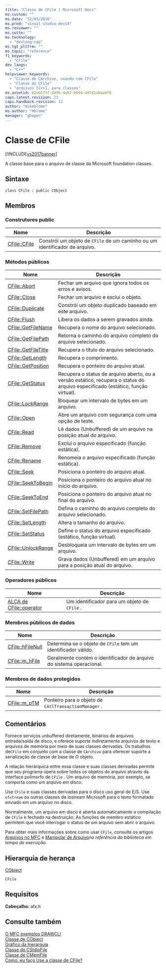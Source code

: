 ```yaml
---
title: "Classe de CFile | Microsoft Docs"
ms.custom: ""
ms.date: "12/03/2016"
ms.prod: "visual-studio-dev14"
ms.reviewer: ""
ms.suite: ""
ms.technology: 
  - "devlang-cpp"
ms.tgt_pltfrm: ""
ms.topic: "reference"
f1_keywords: 
  - "CFile"
dev_langs: 
  - "C++"
helpviewer_keywords: 
  - "Classe de CArchive, usando com CFile"
  - "Classe de CFile"
  - "arquivos [C++], para classes"
ms.assetid: b2eb5757-d499-4e67-b044-dd7d1abaa0f8
caps.latest.revision: 22
caps.handback.revision: 12
author: "mikeblome"
ms.author: "mblome"
manager: "ghogen"
---
```

# Classe de CFile
[!INCLUDE[vs2017banner](../../assembler/inline/includes/vs2017banner.md)]

A classe base para o arquivo de classe da Microsoft foundation classes.  
  
## Sintaxe  
  
```  
class CFile : public CObject  
```  
  
## Membros  
  
### Construtores public  
  
|Nome|Descrição|  
|----------|---------------|  
|[CFile::CFile](../Topic/CFile::CFile.md)|Constrói um objeto de `CFile` de um caminho ou um identificador de arquivo.|  
  
### Métodos públicos  
  
|Nome|Descrição|  
|----------|---------------|  
|[CFile::Abort](../Topic/CFile::Abort.md)|Fechar um arquivo que ignora todos os erros e avisos.|  
|[CFile::Close](../Topic/CFile::Close.md)|Fechar um arquivo e exclui o objeto.|  
|[CFile::Duplicate](../Topic/CFile::Duplicate.md)|Constrói um objeto duplicado baseado em este arquivo.|  
|[CFile::Flush](../Topic/CFile::Flush.md)|Libera os dados a serem gravados ainda.|  
|[CFile::GetFileName](../Topic/CFile::GetFileName.md)|Recupera o nome do arquivo selecionado.|  
|[CFile::GetFilePath](../Topic/CFile::GetFilePath.md)|Retorna o caminho do arquivo completo do arquivo selecionado.|  
|[CFile::GetFileTitle](../Topic/CFile::GetFileTitle.md)|Recupera o título do arquivo selecionado.|  
|[CFile::GetLength](../Topic/CFile::GetLength.md)|Recupera o comprimento.|  
|[CFile::GetPosition](../Topic/CFile::GetPosition.md)|Recupera o ponteiro do arquivo atual.|  
|[CFile::GetStatus](../Topic/CFile::GetStatus.md)|Recupera o status de arquivo aberto, ou a versão estático, recupera o status do arquivo especificado \(estático, função virtual\).|  
|[CFile::LockRange](../Topic/CFile::LockRange.md)|Bloquear um intervalo de bytes em um arquivo.|  
|[CFile::Open](../Topic/CFile::Open.md)|Abre um arquivo com segurança com uma opção de teste.|  
|[CFile::Read](../Topic/CFile::Read.md)|Lê dados \(Unbuffered\) de um arquivo na posição atual do arquivo.|  
|[CFile::Remove](../Topic/CFile::Remove.md)|Exclui o arquivo especificado \(função estática\).|  
|[CFile::Rename](../Topic/CFile::Rename.md)|Renomeia o arquivo especificado \(função estática\).|  
|[CFile::Seek](../Topic/CFile::Seek.md)|Posiciona o ponteiro do arquivo atual.|  
|[CFile::SeekToBegin](../Topic/CFile::SeekToBegin.md)|Posiciona o ponteiro do arquivo atual no início do arquivo.|  
|[CFile::SeekToEnd](../Topic/CFile::SeekToEnd.md)|Posiciona o ponteiro do arquivo atual no final do arquivo.|  
|[CFile::SetFilePath](../Topic/CFile::SetFilePath.md)|Defina o caminho do arquivo completo do arquivo selecionado.|  
|[CFile::SetLength](../Topic/CFile::SetLength.md)|Altera o tamanho do arquivo.|  
|[CFile::SetStatus](../Topic/CFile::SetStatus.md)|Define o status do arquivo especificado \(estático, função virtual\).|  
|[CFile::UnlockRange](../Topic/CFile::UnlockRange.md)|Desbloqueia um intervalo de bytes em um arquivo.|  
|[CFile::Write](../Topic/CFile::Write.md)|Grava dados \(Unbuffered\) em um arquivo para a posição atual do arquivo.|  
  
### Operadores públicos  
  
|Nome|Descrição|  
|----------|---------------|  
|[ALÇA de CFile::operator](../Topic/CFile::operator%20HANDLE.md)|Um identificador para um objeto de `CFile` .|  
  
### Membros públicos de dados  
  
|Nome|Descrição|  
|----------|---------------|  
|[CFile::hFileNull](../Topic/CFile::hFileNull.md)|Determina se o objeto de `CFile` tem um identificador válido.|  
|[CFile::m\_hFile](../Topic/CFile::m_hFile.md)|Geralmente contém o identificador de arquivo do sistema operacional.|  
  
### Membros de dados protegidos  
  
|Nome|Descrição|  
|----------|---------------|  
|[CFile::m\_pTM](../Topic/CFile::m_pTM.md)|Ponteiro para o objeto de `CAtlTransactionManager` .|  
  
## Comentários  
 Fornece serviços unbuffered diretamente, binários de arquivos entrada\/saída de disco, e oferece suporte indiretamente arquivos de texto e arquivos de memória por meio de suas classes derivadas.  Os trabalhos de`CFile` em conjunto com a classe de `CArchive` para oferecer suporte a serialização de classe de base de O objeto.  
  
 A relação hierárquica entre essa classe e suas classes derivadas permite que seu programa opera sobre todos os objetos do arquivo através da interface polimorfo de `CFile` .  Um arquivo de memória, por exemplo, se comporta como um arquivo em disco.  
  
 Use `CFile` e suas classes derivadas para o disco uso geral de E\/S.  Use `ofstream` ou outras classes de iostream Microsoft para o texto formatado enviado em um arquivo no disco.  
  
 Normalmente, um arquivo em disco é aberta automaticamente a compilação de `CFile` e fechado na destruição.  As funções de membro estático permitem que você interrogar o status de um arquivo sem abrir o arquivo.  
  
 Para obter mais informações sobre como usar `CFile`, consulte os artigos [Arquivos no MFC](../../mfc/files-in-mfc.md) e [Manipular de Arquivo](../../c-runtime-library/file-handling.md)*na referência da biblioteca em tempo de execução*.  
  
## Hierarquia de herança  
 [CObject](../Topic/CObject%20Class.md)  
  
 `CFile`  
  
## Requisitos  
 **Cabeçalho:** afx.h  
  
## Consulte também  
 [O MFC exemplos DRAWCLI](../../top/visual-cpp-samples.md)   
 [Classe de CObject](../Topic/CObject%20Class.md)   
 [Gráfico da hierarquia](../../mfc/hierarchy-chart.md)   
 [Classe de CStdioFile](../Topic/CStdioFile%20Class.md)   
 [Classe de CMemFile](../../mfc/reference/cmemfile-class.md)   
 [Como: eu faço Use a classe de CFile?](http://go.microsoft.com/fwlink/?LinkId=128046)